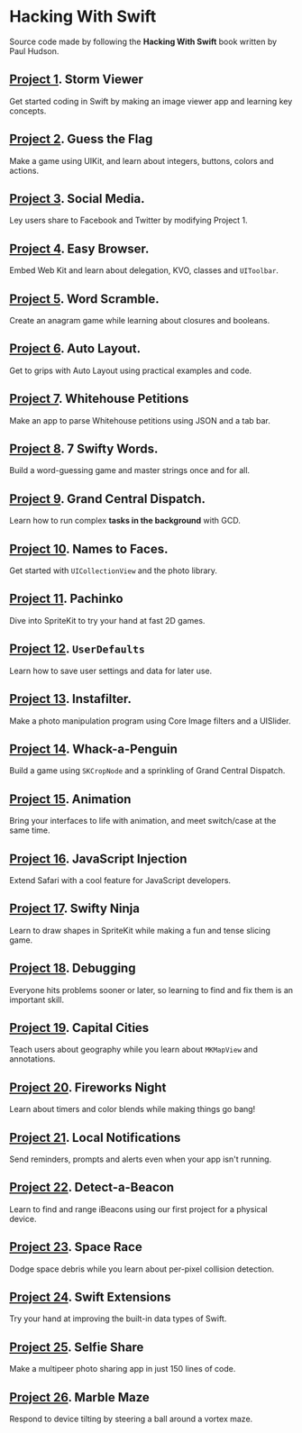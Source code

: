 
# Hacking With Swift

Source code made by following the **Hacking With Swift** book written by Paul Hudson.

## [Project 1](Project01). Storm Viewer

Get started coding in Swift by making an image viewer app and learning key concepts.

## [Project 2](Project02). Guess the Flag

Make a game using UIKit, and learn about integers, buttons, colors and actions.

## [Project 3](Project03). Social Media.

Ley users share to Facebook and Twitter by modifying Project 1.

## [Project 4](Project04). Easy Browser.

Embed Web Kit and learn about delegation, KVO, classes and `UIToolbar`.

## [Project 5](Project05). Word Scramble.

Create an anagram game while learning about closures and booleans.

## [Project 6](Project06). Auto Layout.

Get to grips with Auto Layout using practical examples and code.

## [Project 7](Project07). Whitehouse Petitions

Make an app to parse Whitehouse petitions using JSON and a tab bar.

## [Project 8](Project08). 7 Swifty Words.

Build a word-guessing game and master strings once and for all.

## [Project 9](Project09). Grand Central Dispatch.

Learn how to run complex **tasks in the background** with GCD.

## [Project 10](Project10). Names to Faces.

Get started with `UICollectionView` and the photo library.

## [Project 11](Project11). Pachinko

Dive into SpriteKit to try your hand at fast 2D games.

## [Project 12](Project12). `UserDefaults`

Learn how to save user settings and data for later use.

## [Project 13](Project13). Instafilter.

Make a photo manipulation program using Core Image filters and a UISlider.

## [Project 14](Project14). Whack-a-Penguin

Build a game using `SKCropNode` and a sprinkling of Grand Central Dispatch.

## [Project 15](Project15). Animation

Bring your interfaces to life with animation, and meet switch/case at the same time.

## [Project 16](Project16). JavaScript Injection

Extend Safari with a cool feature for JavaScript developers.

## [Project 17](Project17). Swifty Ninja

Learn to draw shapes in SpriteKit while making a fun and tense slicing game.

## [Project 18](Project18). Debugging

Everyone hits problems sooner or later, so learning to find and fix them is an important skill.

## [Project 19](Project19). Capital Cities

Teach users about geography while you learn about `MKMapView` and annotations.

## [Project 20](Project20). Fireworks Night

Learn about timers and color blends while making things go bang!

## [Project 21](Project21). Local Notifications

Send reminders, prompts and alerts even when your app isn't running.

## [Project 22](Project22). Detect-a-Beacon

Learn to find and range iBeacons using our first project for a physical device.

## [Project 23](Project23). Space Race

Dodge space debris while you learn about per-pixel collision detection.

## [Project 24](Project24). Swift Extensions

Try your hand at improving the built-in data types of Swift.

## [Project 25](Project25). Selfie Share

Make a multipeer photo sharing app in just 150 lines of code.

## [Project 26](Project26). Marble Maze

Respond to device tilting by steering a ball around a vortex maze.

